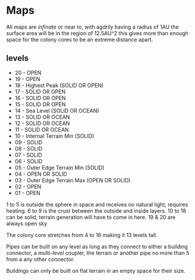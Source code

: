 # Maps

All maps are _infinate_ or near to, with agdrily having a radius of 1AU the surface area will be in the region of 12.5AU^2 this gives more than enough space for the colony cores to be an extreme distance apart.

## levels

 - 20 - OPEN
 - 19 - OPEN
 - 18 - Highest Peak (SOLID OR OPEN)
 - 17 - SOLID OR OPEN
 - 16 - SOLID OR OPEN
 - 15 - SOLID OR OPEN
 - 14 - Sea Level (SOLID OR OCEAN)
 - 13 - SOLID OR OCEAN
 - 12 - SOLID OR OCEAN
 - 11 - SOLID OR OCEAN
 - 10 - Internal Terrain Min (SOLID)
 - 09 - SOLID
 - 08 - SOLID
 - 07 - SOLID
 - 06 - SOLID
 - 05 - Outer Edge Terrain Min (SOLID)
 - 04 - OPEN OR SOLID
 - 03 - Outer Edge Terrain Max (OPEN OR SOLID)
 - 02 - OPEN
 - 01 - OPEN

1 to 5 is outside the sphere in space and receives no natural light, requires heating.
6 to 9 is the crust between the outside and inside layers.
10 to 18 can be solid, terrain generation will have to come in here.
19 & 20 are always open sky

The colony core stretches from 4 to 16 making it 13 levels tall.

Pipes can be built on any level as long as they connect to either a building connector, a multi-level coupler, the terrain or another pipe no more than 5 from a any other connector.

Buildings can only be built on flat terrain in an empty space for their size.
